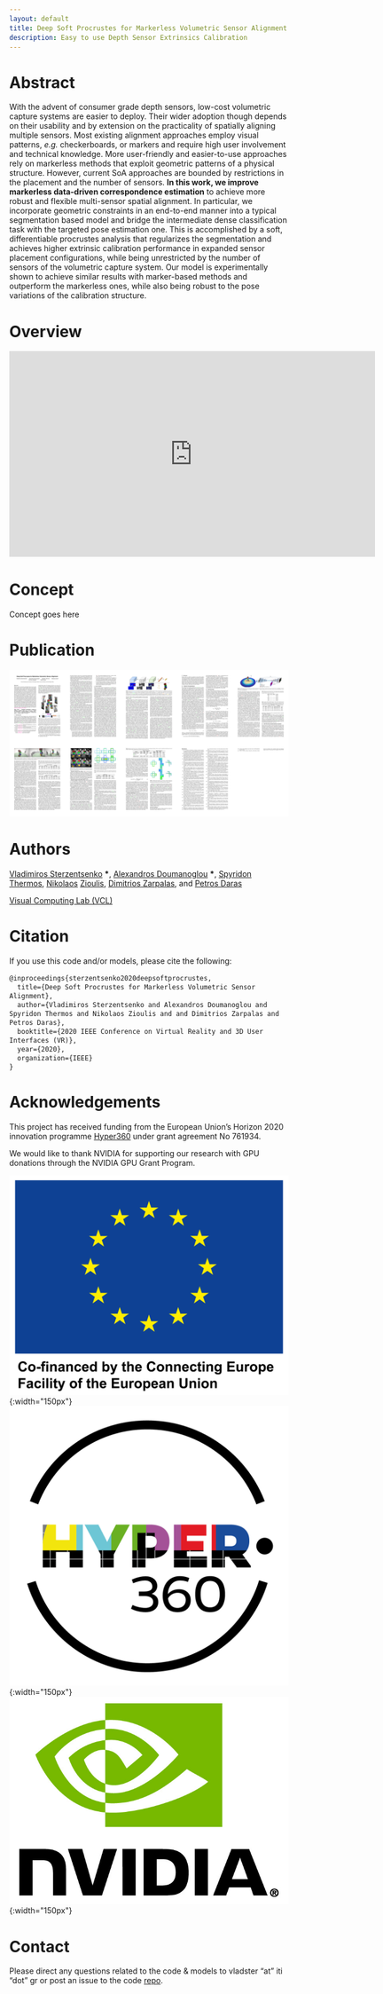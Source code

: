 ```yaml
---
layout: default
title: Deep Soft Procrustes for Markerless Volumetric Sensor Alignment
description: Easy to use Depth Sensor Extrinsics Calibration
---
```

# Abstract

With the advent of consumer grade depth sensors, low-cost volumetric capture systems are easier to deploy. 
Their wider adoption though depends on their usability and by extension on the practicality of spatially aligning multiple sensors. Most existing alignment approaches employ visual patterns, _e.g._ checkerboards, or markers and require high user involvement and technical knowledge. More user-friendly and easier-to-use approaches rely on markerless methods that exploit geometric patterns of a physical structure. However, current SoA approaches are bounded by restrictions in the placement and the number of sensors. **In this work, we improve markerless data-driven correspondence estimation** to achieve more robust and flexible multi-sensor spatial alignment. In particular, we incorporate geometric constraints in an end-to-end manner into a typical segmentation based model and bridge the intermediate dense classification task with the targeted pose estimation one. This is accomplished by a soft, differentiable procrustes analysis that regularizes the segmentation and achieves higher extrinsic calibration performance in expanded sensor placement configurations, while being unrestricted by the number of sensors of the volumetric capture system. Our model is experimentally shown to achieve similar results with marker-based methods and outperform the markerless ones, while also being robust to the pose variations of the calibration structure.

# Overview


<iframe width="660" height="371" src="https://www.youtube.com/embed/0l5neSMt-2Y" frameborder="0" allow="accelerometer; autoplay; encrypted-media; gyroscope; picture-in-picture" allowfullscreen></iframe>


# Concept
Concept goes here


# Publication
![paper](./assets/images/paper.png)
# Authors
[Vladimiros Sterzentsenko](https://github.com/vladsterz) __\*__, [Alexandros Doumanoglou](https://github.com/aldoumiti) __\*__, [Spyridon Thermos](https://github.com/spthermo), [Nikolaos](https://github.com/zokin) [Zioulis](https://github.com/zuru), [Dimitrios Zarpalas](https://www.iti.gr/iti/people/Dimitrios_Zarpalas.html), and [Petros Daras](https://www.iti.gr/iti/people/Petros_Daras.html)

[Visual Computing Lab (VCL)](https://vcl.iti.gr)

# Citation
If you use this code and/or models, please cite the following:
```
@inproceedings{sterzentsenko2020deepsoftprocrustes,
  title={Deep Soft Procrustes for Markerless Volumetric Sensor Alignment},
  author={Vladimiros Sterzentsenko and Alexandros Doumanoglou and Spyridon Thermos and Nikolaos Zioulis and and Dimitrios Zarpalas and Petros Daras},
  booktitle={2020 IEEE Conference on Virtual Reality and 3D User Interfaces (VR)},
  year={2020},
  organization={IEEE}
}
```

# Acknowledgements
This project has received funding from the European Union’s Horizon 2020 innovation programme [Hyper360](https://hyper360.eu/) under grant agreement No 761934.

 We would like to thank NVIDIA for supporting our research with GPU donations through the NVIDIA GPU Grant Program.

![eu](./assets/images/eu.png){:width="150px"} ![h360](./assets/images/h360.png){:width="150px"} ![nvidia](./assets/images/nvidia.jpg){:width="150px"}
# Contact
Please direct any questions related to the code & models to vladster “at” iti “dot” gr or post an issue to the code [repo](https://github.com/VCL3D/StructureNet).
